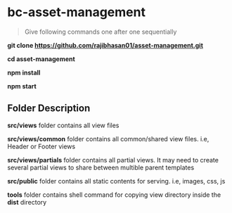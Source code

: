 # bc-asset-management

>Give following commands one after one sequentially

**git clone https://github.com/rajibhasan01/asset-management.git**

**cd asset-management**

**npm install**

**npm start**



## Folder Description

**src/views** folder contains all view files

**src/views/common** folder contains all common/shared view files. i.e, Header or Footer views

**src/views/partials** folder contains all partial views. It may need to create several partial views to share between multible parent templates

**src/public** folder contains all static contents for serving. i.e, images, css, js

**tools** folder contains shell command for copying view directory inside the **dist** directory
